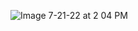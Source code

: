 ![Image 7-21-22 at 2 04 PM](https://user-images.githubusercontent.com/41656028/180233577-797014f7-a009-41bb-8012-5b9da4ad9117.jpg)
